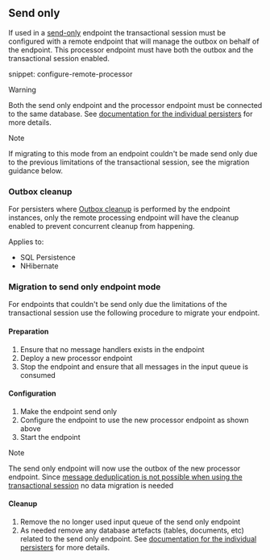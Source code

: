 ## Send only 

If used in a [send-only](/nservicebus/hosting/#self-hosting-send-only-hosting) endpoint the transactional session must be configured with a remote endpoint that will manage the outbox on behalf of the endpoint. This processor endpoint must have both the outbox and the transactional session enabled.

snippet: configure-remote-processor

> [!WARNING]
> Both the send only endpoint and the processor endpoint must be connected to the same database. See [documentation for the individual persisters](/persistence/) for more details.

> [!NOTE]
> If migrating to this mode from an endpoint couldn't be made send only due to the previous limitations of the transactional session, see the migration guidance below.

### Outbox cleanup

For persisters where [Outbox cleanup](/nservicebus/outbox/#outbox-expiration-duration) is performed by the endpoint instances, only the remote processing endpoint will have the cleanup enabled to prevent concurrent cleanup from happening.

Applies to:

- SQL Persistence
- NHibernate

### Migration to send only endpoint mode

For endpoints that couldn't be send only due the limitations of the transactional session use the following procedure to migrate your endpoint.

#### Preparation

1. Ensure that no message handlers exists in the endpoint
1. Deploy a new processor endpoint
1. Stop the endpoint and ensure that all messages in the input queue is consumed

#### Configuration

1. Make the endpoint send only
1. Configure the endpoint to use the new processor endpoint as shown above
1. Start the endpoint

> [!NOTE]
> The send only endpoint will now use the outbox of the new processor endpoint. Since [message deduplication is not possible when using the transactional session](https://github.com/Particular/NServiceBus.TransactionalSession/issues/97) no data migration is needed

#### Cleanup

1. Remove the no longer used input queue of the send only endpoint
1. As needed remove any database artefacts (tables, documents, etc) related to the send only endpoint.  See [documentation for the individual persisters](/persistence/) for more details.
